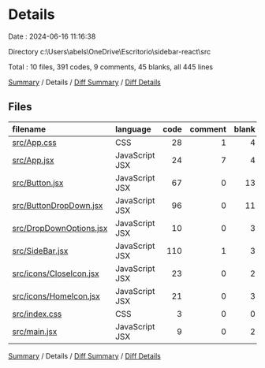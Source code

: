 # Details

Date : 2024-06-16 11:16:38

Directory c:\\Users\\abels\\OneDrive\\Escritorio\\sidebar-react\\src

Total : 10 files,  391 codes, 9 comments, 45 blanks, all 445 lines

[Summary](results.md) / Details / [Diff Summary](diff.md) / [Diff Details](diff-details.md)

## Files
| filename | language | code | comment | blank | total |
| :--- | :--- | ---: | ---: | ---: | ---: |
| [src/App.css](/src/App.css) | CSS | 28 | 1 | 4 | 33 |
| [src/App.jsx](/src/App.jsx) | JavaScript JSX | 24 | 7 | 4 | 35 |
| [src/Button.jsx](/src/Button.jsx) | JavaScript JSX | 67 | 0 | 13 | 80 |
| [src/ButtonDropDown.jsx](/src/ButtonDropDown.jsx) | JavaScript JSX | 96 | 0 | 11 | 107 |
| [src/DropDownOptions.jsx](/src/DropDownOptions.jsx) | JavaScript JSX | 10 | 0 | 3 | 13 |
| [src/SideBar.jsx](/src/SideBar.jsx) | JavaScript JSX | 110 | 1 | 3 | 114 |
| [src/icons/CloseIcon.jsx](/src/icons/CloseIcon.jsx) | JavaScript JSX | 23 | 0 | 2 | 25 |
| [src/icons/HomeIcon.jsx](/src/icons/HomeIcon.jsx) | JavaScript JSX | 21 | 0 | 3 | 24 |
| [src/index.css](/src/index.css) | CSS | 3 | 0 | 0 | 3 |
| [src/main.jsx](/src/main.jsx) | JavaScript JSX | 9 | 0 | 2 | 11 |

[Summary](results.md) / Details / [Diff Summary](diff.md) / [Diff Details](diff-details.md)